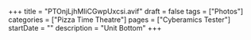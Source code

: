 +++
title = "PTOnjLjhMliCGwpUxcsi.avif"
draft = false
tags = ["Photos"]
categories = ["Pizza Time Theatre"]
pages = ["Cyberamics Tester"]
startDate = ""
description = "Unit Bottom"
+++
